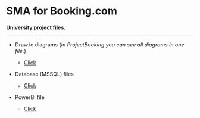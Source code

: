 # SMA for Booking.com #

**University project files.**

- - - -

- Draw.io diagrams
(*In ProjectBooking you can see all diagrams in one file.*)
  - [Click](https://github.com/GeorgiPesh/Software-modeling-project-Booking/tree/main/Diagrams)

- Database (MSSQL) files
  - [Click](https://github.com/GeorgiPesh/Software-modeling-project-Booking/tree/main/Database)

- PowerBI file
  - [Click](https://github.com/GeorgiPesh/Software-modeling-project-Booking/tree/main/PowerBIVisualization)
